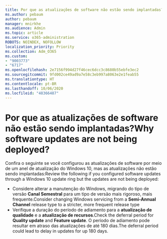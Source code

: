 ```yaml
---
title: Por que as atualizações de software não estão sendo implantadas?
ms.author: pebaum
author: pebaum
manager: mnirkhe
ms.audience: Admin
ms.topic: article
ms.service: o365-administration
ROBOTS: NOINDEX, NOFOLLOW
localization_priority: Priority
ms.collection: Adm_O365
ms.custom:
- "9003773"
- "6717"
ms.openlocfilehash: 2e7156f994d27f46cec6dcc3c8680b55ebfe3ec2
ms.sourcegitcommit: 9fd002ce49ad9a7e58c3eb997a8063e2e1feab55
ms.translationtype: HT
ms.contentlocale: pt-BR
ms.lasthandoff: 10/06/2020
ms.locfileid: "48366487"
---
```

# <a name="why-software-updates-are-not-being-deployed"></a><span data-ttu-id="840c1-102">Por que as atualizações de software não estão sendo implantadas?</span><span class="sxs-lookup"><span data-stu-id="840c1-102">Why software updates are not being deployed?</span></span>

<span data-ttu-id="840c1-103">Confira o seguinte se você configurou as atualizações de software por meio de um anel de atualização do Windows 10, mas as atualizações não estão sendo implantadas:</span><span class="sxs-lookup"><span data-stu-id="840c1-103">Review the following if you configured software updates through a Windows 10 update ring but the updates are not being deployed:</span></span>  

- <span data-ttu-id="840c1-104">Considere alterar a manutenção do Windows, migrando do tipo de versão **Canal Semestral** para um tipo de versão mais rigoroso, mais frequente.</span><span class="sxs-lookup"><span data-stu-id="840c1-104">Consider changing Windows servicing from a  **Semi-Annual Channel**  release type to a stricter, more frequent release type</span></span>  
- <span data-ttu-id="840c1-105">Verifique a duração do período de adiamento para a **atualização de qualidade** e a **atualização de recursos**.</span><span class="sxs-lookup"><span data-stu-id="840c1-105">Check the deferral period for  **Quality update**  and  **Feature update**.</span></span> <span data-ttu-id="840c1-106">O período de adiamento pode resultar em atraso das atualizações de até 180 dias.</span><span class="sxs-lookup"><span data-stu-id="840c1-106">The deferral period could lead to delay in updates for up 180 days.</span></span>
